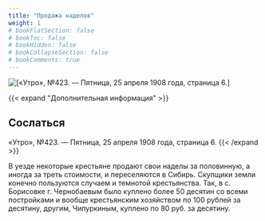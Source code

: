 ```yaml
---
title: "Продажа наделов"
weight: 1
# bookFlatSection: false
# bookToc: false
# bookHidden: false
# bookCollapseSection: false
# bookComments: true
---
```


![[«Утро», №423. — Пятница, 25 апреля 1908 года, страница 6.]](/static/img/papers/u8.jpg)

{{< expand "Дополнительная информация" >}}
## Сослаться
«Утро», №423. — Пятница, 25 апреля 1908 года, страница 6.
{{< /expand >}}

В уезде некоторые крестьяне продают свои наделы за половинную, а иногда за треть стоимости, и переселяются в Сибирь. Скупщики земли конечно пользуются случаем и темнотой крестьянства. Так, в с. Борисовке г. Чернобаевым было куплено более 50 десятин со всеми постройками и вообще крестьянским хозяйством по 100 рублей за десятину, другим, Чипуркиным, куплено по 80 руб. за десятину.
